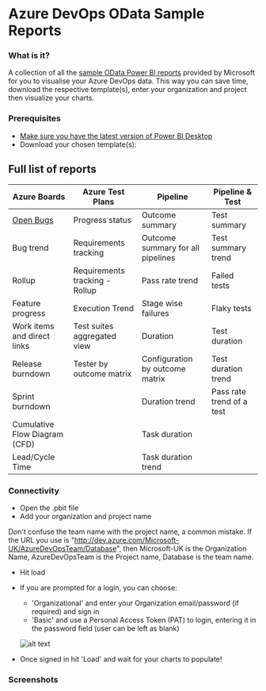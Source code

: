 # Azure DevOps OData Sample Reports
### What is it?
A collection of all the [sample OData Power BI reports](https://docs.microsoft.com/en-us/azure/devops/report/powerbi/sample-odata-overview?view=azure-devops) provided by Microsoft for you to visualise your Azure DevOps data. This way you can save time, download the respective template(s), enter your organization and project then visualize your charts. 

### Prerequisites
* [Make sure you have the latest version of Power BI Desktop](https://aka.ms/pbiSingleInstaller)
* Download your chosen template(s):

## Full list of reports

| Azure Boards  | Azure Test Plans | Pipeline  | Pipeline & Test |
| ------------- | ------------- | ------------- | ------------- |
| [Open Bugs]() | Progress status | Outcome summary | Test summary |
| Bug trend  | Requirements tracking  | Outcome summary for all pipelines | Test summary trend |
| Rollup  | Requirements tracking - Rollup | Pass rate trend | Failed tests |
| Feature progress  | Execution Trend  | Stage wise failures | Flaky tests |
| Work items and direct links  | Test suites aggregated view  | Duration | Test duration |
| Release burndown  | Tester by outcome matrix  | Configuration by outcome matrix | Test duration trend |
| Sprint burndown  |   | Duration trend | Pass rate trend of a test |
| Cumulative Flow Diagram (CFD)  |   | Task duration |  |
| Lead/Cycle Time  |   | Task duration trend |  |

### Connectivity
* Open the .pbit file
* Add your organization and project name

Don't confuse the team name with the project name, a common mistake. If the URL you use is "http://dev.azure.com/Microsoft-UK/AzureDevOpsTeam/Database", then Microsoft-UK is the Organization Name, AzureDevOpsTeam is the Project name, Database is the team name.

* Hit load 
* If you are prompted for a login, you can choose:
  - 'Organizational' and enter your Organization email/password (if required) and sign in
  - 'Basic' and use a Personal Access Token (PAT) to login, entering it in the password field (user can be left as blank)

  ![alt text](https://docs.microsoft.com/en-us/azure/devops/report/powerbi/media/authentication-7.png?view=azure-devops)

* Once signed in hit 'Load' and wait for your charts to populate!

### Screenshots

